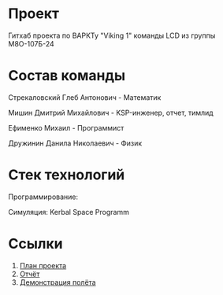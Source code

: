 # Проект
Гитхаб проекта по ВАРКТу "Viking 1" команды LCD из группы М8О-107Б-24 

# Состав команды 
Стрекаловский Глеб Антонович - Математик

Мишин Дмитрий Михайлович - KSP-инженер, отчет, тимлид

Ефименко Михаил - Программист

Дружинин Данила Николаевич - Физик


# Стек технологий
Программирование: 

Симуляция: Kerbal Space Programm

# Ссылки
1. [План проекта](https://docs.google.com/document/d/1TRsWEuXkcrEdjo9ki8rPN9XOeBeQ2YD5eTJG59g8iw8/edit?usp=sharing)
2. [Отчёт]()
3. [Демонстрация полёта]()
